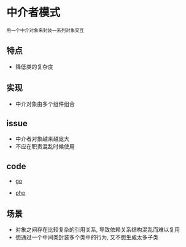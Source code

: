 # 中介者模式

    用一个中介对象来封装一系列对象交互

## 特点

- 降低类的复杂度

## 实现

- 中介对象由多个组件组合

## issue

- 中介者对象越来越庞大
- 不应在职责混乱时候使用

## code

- [go](../script/go/dp/mediator.go)

- [php](src/php_design_patterns/mediator/mediator.php)

## 场景

- 对象之间存在比较复杂的引用关系, 导致依赖关系结构混乱而难以复用
- 想通过一个中间类封装多个类中的行为, 又不想生成太多子类
